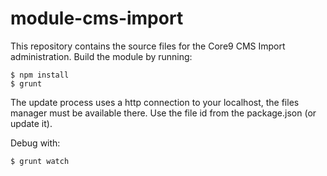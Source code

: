 module-cms-import
=======================

This repository contains the source files for the Core9 CMS Import administration.
Build the module by running:

    $ npm install
    $ grunt
  
The update process uses a http connection to your localhost, the files manager must be available there. 
Use the file id from the package.json (or update it).

Debug with:

    $ grunt watch



